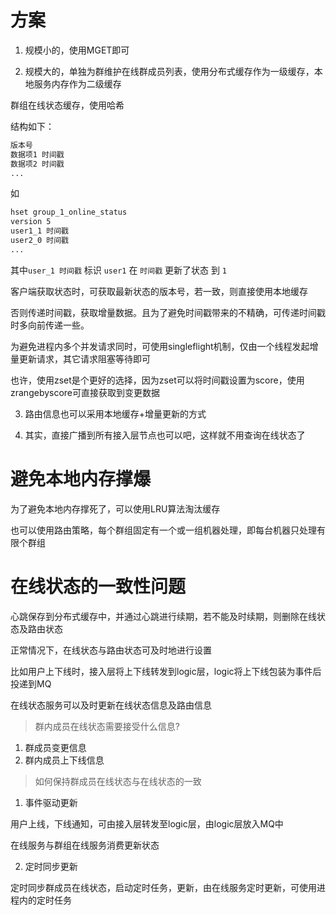 # 方案

1. 规模小的，使用MGET即可

2. 规模大的，单独为群维护在线群成员列表，使用分布式缓存作为一级缓存，本地服务内存作为二级缓存

群组在线状态缓存，使用哈希

结构如下：

```dtd
版本号
数据项1 时间戳
数据项2 时间戳
...
```

如

```dtd
hset group_1_online_status
version 5
user1_1 时间戳
user2_0 时间戳
...
```

其中`user_1 时间戳` 标识 `user1` 在 `时间戳` 更新了状态 到 `1`


客户端获取状态时，可获取最新状态的版本号，若一致，则直接使用本地缓存

否则传递时间戳，获取增量数据。且为了避免时间戳带来的不精确，可传递时间戳时多向前传递一些。


为避免进程内多个并发请求同时，可使用singleflight机制，仅由一个线程发起增量更新请求，其它请求阻塞等待即可

也许，使用zset是个更好的选择，因为zset可以将时间戳设置为score，使用zrangebyscore可直接获取到变更数据

3. 路由信息也可以采用本地缓存+增量更新的方式

4. 其实，直接广播到所有接入层节点也可以吧，这样就不用查询在线状态了


# 避免本地内存撑爆

为了避免本地内存撑死了，可以使用LRU算法淘汰缓存

也可以使用路由策略，每个群组固定有一个或一组机器处理，即每台机器只处理有限个群组


# 在线状态的一致性问题

心跳保存到分布式缓存中，并通过心跳进行续期，若不能及时续期，则删除在线状态及路由状态

正常情况下，在线状态与路由状态可及时地进行设置

比如用户上下线时，接入层将上下线转发到logic层，logic将上下线包装为事件后投递到MQ

在线状态服务可以及时更新在线状态信息及路由信息

> 群内成员在线状态需要接受什么信息?

1. 群成员变更信息
2. 群内成员上下线信息

> 如何保持群成员在线状态与在线状态的一致

1. 事件驱动更新

用户上线，下线通知，可由接入层转发至logic层，由logic层放入MQ中

在线服务与群组在线服务消费更新状态

2. 定时同步更新

定时同步群成员在线状态，启动定时任务，更新，由在线服务定时更新，可使用进程内的定时任务

